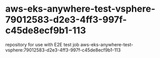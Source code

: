 # aws-eks-anywhere-test-vsphere-79012583-d2e3-4ff3-997f-c45de8ecf9b1-113
repository for use with E2E test job aws-eks-anywhere-test-vsphere:79012583-d2e3-4ff3-997f-c45de8ecf9b1-113
